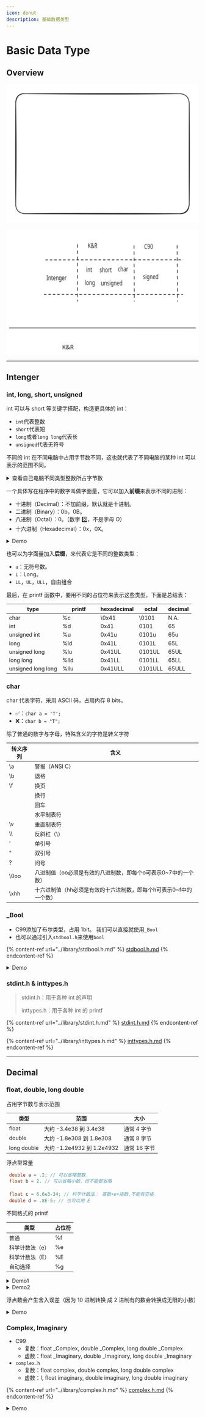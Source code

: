 ```yaml
---
icon: donut
description: 基础数据类型
---
```


# Basic Data Type

## Overview



<img src="../../../.gitbook/assets/file.excalidraw.svg" alt="" class="gitbook-drawing">

![img](../assets/test.svg)

***

## Intenger

### int, long, short, unsigned

int 可以与 short 等关键字搭配，构造更具体的 int：

* `int`代表整数
* `short`代表短
* `long`或者`long long`代表长
* `unsigned`代表无符号

不同的 int 在不同电脑中占用字节数不同，这也就代表了不同电脑的某种 int 可以表示的范围不同。

<details>

<summary>查看自己电脑不同类型整数所占字节数</summary>

```c
#include <stdio.h>
int main()
{
    // 定义各种数据类型变量
    int a;
    unsigned int h;
    short int b;
    short c;
    unsigned short int i;
    long int d;
    long e;
    unsigned long int j;
    long long int f;
    long long g;
    unsigned long long int k;

    // 输出每个变量的位数
    printf("int a: %d bytes\n", sizeof(a));
    printf("unsigned int h: %d bytes\n", sizeof(h));
    printf("short int b: %d bytes\n", sizeof(b));
    printf("short c: %d bytes\n", sizeof(c));
    printf("unsigned short int i: %d bytes\n", sizeof(i));
    printf("long int d: %d bytes\n", sizeof(d));
    printf("long e: %d bytes\n", sizeof(e));
    printf("unsigned long int j: %d bytes\n", sizeof(j));
    printf("long long int f: %d bytes\n", sizeof(f));
    printf("long long g: %d bytes\n", sizeof(g));
    printf("unsigned long long int k: %d bytes\n", sizeof(k));
    return 0;
}

// int a: 4 bytes
// unsigned int h: 4 bytes
// short int b: 2 bytes
// short c: 2 bytes
// unsigned short int i: 2 bytes
// long int d: 8 bytes
// long e: 8 bytes
// unsigned long int j: 8 bytes
// long long int f: 8 bytes
// long long g: 8 bytes
// unsigned long long int k: 8 bytes

```

</details>

一个具体写在程序中的数字叫做字面量，它可以加入**前缀**来表示不同的进制：

* 十进制（Decimal）：不加前缀，默认就是十进制。
* 二进制（Binary）：0b，0B。
* 八进制（Octal）：0。（数字 0️⃣，不是字母 O）
* 十六进制（Hexadecimal）：0x，0X。

<details>

<summary>Demo</summary>

```c
#include <stdio.h>
int main()
{
    // 定义各种数据类型变量
    int binary_number = 0b1010011010;
    int octal_number = 01232;
    int decimal_number = 666;
    int hexadecimal_number = 0x29a;

    // 查看他们是否想等
    printf("%d", (int)(binary_number == octal_number));        // 1
    printf("%d", (int)(octal_number == decimal_number));       // 1
    printf("%d", (int)(decimal_number == hexadecimal_number)); // 1
    return 0;
}

```

</details>

也可以为字面量加入**后缀**，来代表它是不同的整数类型：

* `u`：无符号数。
* `L`：Long。
* `LL`，`UL`，`ULL`，自由组合

最后，在 printf 函数中，要用不同的占位符来表示这些类型，下面是总结表：

<table><thead><tr><th>type</th><th width="86">printf</th><th>hexadecimal</th><th>octal</th><th>decimal</th></tr></thead><tbody><tr><td>char</td><td>%c</td><td>\0x41</td><td>\0101</td><td>N.A.</td></tr><tr><td>int</td><td>%d</td><td>0x41</td><td>0101</td><td>65</td></tr><tr><td>unsigned int</td><td>%u</td><td>0x41u</td><td>0101u</td><td>65u</td></tr><tr><td>long</td><td>%ld</td><td>0x41L</td><td>0101L</td><td>65L</td></tr><tr><td>unsigned long</td><td>%lu</td><td>0x41UL</td><td>0101UL</td><td>65UL</td></tr><tr><td>long long</td><td>%lld</td><td>0x41LL</td><td>0101LL</td><td>65LL</td></tr><tr><td>unsigned long long</td><td>%llu</td><td>0x41ULL</td><td>0101ULL</td><td>65ULL</td></tr></tbody></table>

### char

char 代表字符，采用 ASCII 码，占用内存 8 bits。

* ✅：`char a = 'T';`
* ❌：`char b = "T";`

除了普通的数字与字母，特殊含义的字符是转义字符

| 转义序列 | 含义                                    |
| ---- | ------------------------------------- |
| \a   | 警报（ANSI C）                            |
| \b   | 退格                                    |
| \f   | 换页                                    |
|      | 换行                                    |
|      | 回车                                    |
|      | 水平制表符                                 |
| \v   | 垂直制表符                                 |
| \\\\ | 反斜杠（\）                                |
| '    | 单引号                                   |
| "    | 双引号                                   |
| ?    | 问号                                    |
| \0oo | 八进制值（oo必须是有效的八进制数，即每个o可表示0\~7中的一个数）   |
| \xhh | 十六进制值（hh必须是有效的十六进制数，即每个h可表示0\~f中的一个数） |

### \_Bool

* C99添加了布尔类型，占用 1bit。 我们可以直接就使用`_Bool`
* 也可以通过引入`stdbool.h`来使用`bool`

{% content-ref url="../library/stdbool.h.md" %}
[stdbool.h.md](../library/stdbool.h.md)
{% endcontent-ref %}

<details>

<summary>Demo</summary>

使用 \_Bool

```c
// boolean.c -- using a _Bool variable
#include <stdio.h>
int main(void)
{
    long num;
    long sum = 0L;
    _Bool input_is_good;
    
    printf("Please enter an integer to be summed ");
    printf("(q to quit): ");
    input_is_good = (scanf("%ld", &num) == 1);
    while (input_is_good)
    {
        sum = sum + num;
        printf("Please enter next integer (q to quit): ");
        input_is_good = (scanf("%ld", &num) == 1);
    }
    printf("Those integers sum to %ld.\n", sum);
    
    return 0;
}

```

通过引入stdbool.h来使用 bool

```c
// divisors.c -- nested ifs display divisors of a number
#include <stdio.h>
#include <stdbool.h>
int main(void)
{
    unsigned long num;          // number to be checked
    unsigned long div;          // potential divisors
    bool isPrime;               // prime flag
    
    printf("Please enter an integer for analysis; ");
    printf("Enter q to quit.\n");
    while (scanf("%lu", &num) == 1)
    {
        for (div = 2, isPrime = true; (div * div) <= num; div++)
        {
            if (num % div == 0)
            {
                if ((div * div) != num)
                    printf("%lu is divisible by %lu and %lu.\n",
                           num, div, num / div);
                else
                    printf("%lu is divisible by %lu.\n",
                           num, div);
                isPrime= false; // number is not prime
            }
        }
        if (isPrime)
            printf("%lu is prime.\n", num);
        printf("Please enter another integer for analysis; ");
        printf("Enter q to quit.\n");
    }
    printf("Bye.\n");
    
    return 0;
}

```

</details>

### stdint.h & inttypes.h

> stdint.h：用于各种 int 的声明
>
> inttypes.h：用于各种 int 的 printf

{% content-ref url="../library/stdint.h.md" %}
[stdint.h.md](../library/stdint.h.md)
{% endcontent-ref %}

{% content-ref url="../library/inttypes.h.md" %}
[inttypes.h.md](../library/inttypes.h.md)
{% endcontent-ref %}

***

## Decimal

### float, double, long double

占用字节数与表示范围

| 类型          | 范围                      | 大小       |
| ----------- | ----------------------- | -------- |
| float       | 大约 -3.4e38 到 3.4e38     | 通常 4 字节  |
| double      | 大约 -1.8e308 到 1.8e308   | 通常 8 字节  |
| long double | 大约 -1.2e4932 到 1.2e4932 | 通常 16 字节 |

浮点型常量

```c
 double a = .2; // 可以省略整数
 float b = 2. // 可以省略小数，但不能都省略
  
 float c = 6.6e3-34; // 科学计数法： 基数+e+指数,不能有空格
 double d = .8E-5; // 也可以用 E
```

不同格式的 printf

| 类型       | 占位符 |
| -------- | --- |
| 普通       | %f  |
| 科学计数法（e） | %e  |
| 科学计数法（E） | %E  |
| 自动选择     | %g  |

<details>

<summary>Demo1</summary>

```c
#include <stdio.h>

int main()
{
    double num = 12345.6789;

    // 使用 %f 打印浮点数
    printf("Decimal notation: %f\n", num);
    // Decimal notation: 12345.678900

    // 使用 %e 打印科学记数法
    printf("Scientific notation (lowercase e): %e\n", num);
    // Scientific notation (lowercase e): 1.234568e+04

    // 使用 %E 打印科学记数法
    printf("Scientific notation (uppercase E): %E\n", num);
    // Scientific notation (uppercase E): 1.234568E+04

    // 使用 %g 自动选择格式
    printf("General format: %g\n", num);
    // General format: 12345.7

    return 0;
}

```

</details>

<details>

<summary>Demo2</summary>

```c
/* showf_pt.c -- displays float value in two ways */
#include <stdio.h>
int main(void)
{
    float aboat = 32000.0;
    double abet = 2.14e9;
    long double dip = 5.32e-5;

    printf("%f can be written %e\n", aboat, aboat);
    // 32000.000000 can be written 3.200000e+04

    // next line requires C99 or later compliance
    printf("And it's %a in hexadecimal, powers of 2 notation\n", aboat);
    // And it's 0x1.f4p+14 in hexadecimal, powers of 2 notation
    printf("%f can be written %e\n", abet, abet);
    // 2140000000.000000 can be written 2.140000e+09
    printf("%Lf can be written %Le\n", dip, dip);
    // 0.000053 can be written 5.320000e-05

    return 0;
}

```

</details>

浮点数会产生舍入误差（因为 10 进制转换 成 2 进制有的数会转换成无限的小数）

<details>

<summary>Demo</summary>

```c
/* floaterr.c--demonstrates round-off error */
#include <stdio.h>
int main(void)
{
    float a, b;

    b = 2.0e20 + 1.0;
    a = b - 2.0e20;
    printf("%f \n", a); // 4008175468544.000000

    return 0;
}
```

</details>

### Complex, Imaginary

* C99
  * 复数：float \_Complex, double \_Complex, long double \_Complex
  * 虚数：float \_Imaginary, double \_Imaginary, long double \_Imaginary
* `complex.h`
  * 复数：float complex, double complex, long double complex
  * 虚数：I, float imaginary, double imaginary, long double imaginary

{% content-ref url="../library/complex.h.md" %}
[complex.h.md](../library/complex.h.md)
{% endcontent-ref %}

<details>

<summary>Demo</summary>

```c
#include <stdio.h>
#include <complex.h> // 包含对 _Complex 类型支持的函数和宏

int main()
{
    // 声明两个 _Complex 类型的变量
    double complex z1 = 3.0 + 2.0 * I; // 使用 I 宏表示虚数单位
    double complex z2 = 1.0 - 2.0 * I;

    // 打印原始复数
    printf("z1 = %f + %fi\n", creal(z1), cimag(z1));
    printf("z2 = %f + %fi\n", creal(z2), cimag(z2));

    // 复数加法
    _Complex double sum = z1 + z2;
    printf("Sum: %f + %fi\n", creal(sum), cimag(sum));

    // 复数减法
    _Complex double diff = z1 - z2;
    printf("Difference: %f + %fi\n", creal(diff), cimag(diff));

    // 复数乘法
    _Complex double product = z1 * z2;
    printf("Product: %f + %fi\n", creal(product), cimag(product));

    // 复数除法
    _Complex double quotient = z1 / z2;
    printf("Quotient: %f + %fi\n", creal(quotient), cimag(quotient));

    // 复数的模（绝对值）
    double magnitude = cabs(z1);
    printf("Magnitude of z1: %f\n", magnitude);

    return 0;
}
```

</details>
